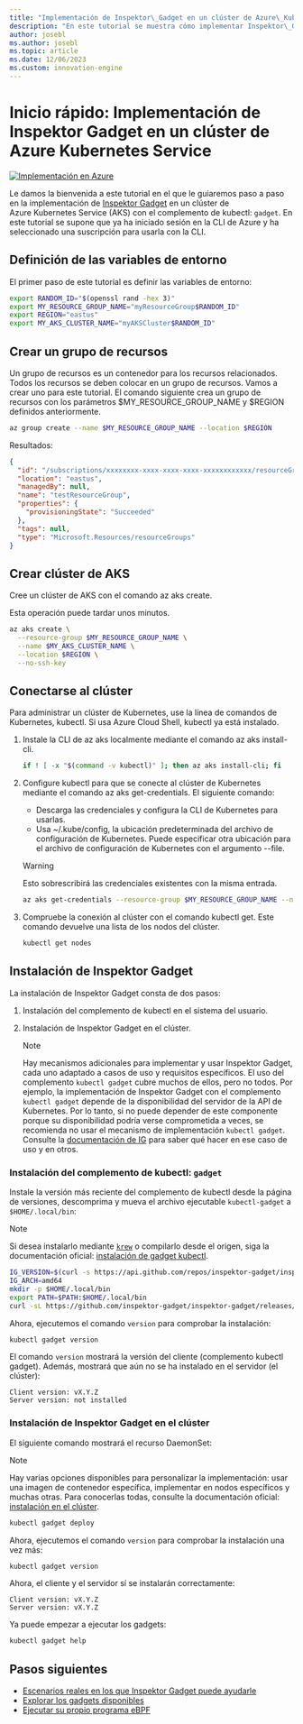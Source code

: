 ```yaml
---
title: "Implementación de Inspektor\_Gadget en un clúster de Azure\_Kubernetes Service"
description: "En este tutorial se muestra cómo implementar Inspektor\_Gadget en un clúster de AKS."
author: josebl
ms.author: josebl
ms.topic: article
ms.date: 12/06/2023
ms.custom: innovation-engine
---
```


# Inicio rápido: Implementación de Inspektor Gadget en un clúster de Azure Kubernetes Service

[![Implementación en Azure](https://aka.ms/deploytoazurebutton)](https://go.microsoft.com/fwlink/?linkid=2262844)

Le damos la bienvenida a este tutorial en el que le guiaremos paso a paso en la implementación de [Inspektor Gadget](https://www.inspektor-gadget.io/) en un clúster de Azure Kubernetes Service (AKS) con el complemento de kubectl: `gadget`. En este tutorial se supone que ya ha iniciado sesión en la CLI de Azure y ha seleccionado una suscripción para usarla con la CLI.

## Definición de las variables de entorno

El primer paso de este tutorial es definir las variables de entorno:

```bash
export RANDOM_ID="$(openssl rand -hex 3)"
export MY_RESOURCE_GROUP_NAME="myResourceGroup$RANDOM_ID"
export REGION="eastus"
export MY_AKS_CLUSTER_NAME="myAKSCluster$RANDOM_ID"
```

## Crear un grupo de recursos

Un grupo de recursos es un contenedor para los recursos relacionados. Todos los recursos se deben colocar en un grupo de recursos. Vamos a crear uno para este tutorial. El comando siguiente crea un grupo de recursos con los parámetros $MY_RESOURCE_GROUP_NAME y $REGION definidos anteriormente.

```bash
az group create --name $MY_RESOURCE_GROUP_NAME --location $REGION
```

Resultados:

<!-- expected_similarity=0.3 -->
```JSON
{
  "id": "/subscriptions/xxxxxxxx-xxxx-xxxx-xxxx-xxxxxxxxxxxx/resourceGroups/myResourceGroup210",
  "location": "eastus",
  "managedBy": null,
  "name": "testResourceGroup",
  "properties": {
    "provisioningState": "Succeeded"
  },
  "tags": null,
  "type": "Microsoft.Resources/resourceGroups"
}
```

## Crear clúster de AKS

Cree un clúster de AKS con el comando az aks create.

Esta operación puede tardar unos minutos.

```bash
az aks create \
  --resource-group $MY_RESOURCE_GROUP_NAME \
  --name $MY_AKS_CLUSTER_NAME \
  --location $REGION \
  --no-ssh-key
```

## Conectarse al clúster

Para administrar un clúster de Kubernetes, use la línea de comandos de Kubernetes, kubectl. Si usa Azure Cloud Shell, kubectl ya está instalado.

1. Instale la CLI de az aks localmente mediante el comando az aks install-cli.

    ```bash
    if ! [ -x "$(command -v kubectl)" ]; then az aks install-cli; fi
    ```

2. Configure kubectl para que se conecte al clúster de Kubernetes mediante el comando az aks get-credentials. El siguiente comando:
    - Descarga las credenciales y configura la CLI de Kubernetes para usarlas.
    - Usa ~/.kube/config, la ubicación predeterminada del archivo de configuración de Kubernetes. Puede especificar otra ubicación para el archivo de configuración de Kubernetes con el argumento --file.

    > [!WARNING]
    > Esto sobrescribirá las credenciales existentes con la misma entrada.

    ```bash
    az aks get-credentials --resource-group $MY_RESOURCE_GROUP_NAME --name $MY_AKS_CLUSTER_NAME --overwrite-existing
    ```

3. Compruebe la conexión al clúster con el comando kubectl get. Este comando devuelve una lista de los nodos del clúster.

    ```bash
    kubectl get nodes
    ```

## Instalación de Inspektor Gadget

La instalación de Inspektor Gadget consta de dos pasos:

1. Instalación del complemento de kubectl en el sistema del usuario.
2. Instalación de Inspektor Gadget en el clúster.

    > [!NOTE]
    > Hay mecanismos adicionales para implementar y usar Inspektor Gadget, cada uno adaptado a casos de uso y requisitos específicos. El uso del complemento `kubectl gadget` cubre muchos de ellos, pero no todos. Por ejemplo, la implementación de Inspektor Gadget con el complemento `kubectl gadget` depende de la disponibilidad del servidor de la API de Kubernetes. Por lo tanto, si no puede depender de este componente porque su disponibilidad podría verse comprometida a veces, se recomienda no usar el mecanismo de implementación `kubectl gadget`. Consulte la [documentación de IG](https://github.com/inspektor-gadget/inspektor-gadget/blob/main/docs/ig.md) para saber qué hacer en ese caso de uso y en otros.

### Instalación del complemento de kubectl: `gadget`

Instale la versión más reciente del complemento de kubectl desde la página de versiones, descomprima y mueva el archivo ejecutable `kubectl-gadget` a `$HOME/.local/bin`:

> [!NOTE]
> Si desea instalarlo mediante [`krew`](https://sigs.k8s.io/krew) o compilarlo desde el origen, siga la documentación oficial: [instalación de gadget kubectl](https://github.com/inspektor-gadget/inspektor-gadget/blob/main/docs/install.md#installing-kubectl-gadget).

```bash
IG_VERSION=$(curl -s https://api.github.com/repos/inspektor-gadget/inspektor-gadget/releases/latest | jq -r .tag_name)
IG_ARCH=amd64
mkdir -p $HOME/.local/bin
export PATH=$PATH:$HOME/.local/bin
curl -sL https://github.com/inspektor-gadget/inspektor-gadget/releases/download/${IG_VERSION}/kubectl-gadget-linux-${IG_ARCH}-${IG_VERSION}.tar.gz  | tar -C $HOME/.local/bin -xzf - kubectl-gadget
```

Ahora, ejecutemos el comando `version` para comprobar la instalación:

```bash
kubectl gadget version
```

El comando `version` mostrará la versión del cliente (complemento kubectl gadget). Además, mostrará que aún no se ha instalado en el servidor (el clúster):

<!--expected_similarity="(?m)^Client version: v\d+\.\d+\.\d+$\n^Server version: not installed$"-->
```text
Client version: vX.Y.Z
Server version: not installed
```

### Instalación de Inspektor Gadget en el clúster

El siguiente comando mostrará el recurso DaemonSet:

> [!NOTE]
> Hay varias opciones disponibles para personalizar la implementación: usar una imagen de contenedor específica, implementar en nodos específicos y muchas otras. Para conocerlas todas, consulte la documentación oficial: [instalación en el clúster](https://github.com/inspektor-gadget/inspektor-gadget/blob/main/docs/install.md#installing-in-the-cluster).

```bash
kubectl gadget deploy
```

Ahora, ejecutemos el comando `version` para comprobar la instalación una vez más:

```bash
kubectl gadget version
```

Ahora, el cliente y el servidor sí se instalarán correctamente:

<!--expected_similarity="(?m)^Client version: v\d+\.\d+\.\d+$\n^Server version: v\d+\.\d+\.\d+$"-->
```text
Client version: vX.Y.Z
Server version: vX.Y.Z
```

Ya puede empezar a ejecutar los gadgets:

```bash
kubectl gadget help
```

<!--
## Clean Up

### Undeploy Inspektor Gadget

```bash
kubectl gadget undeploy
```

### Clean up Azure resources

When no longer needed, you can use `az group delete` to remove the resource group, cluster, and all related resources as follows. The `--no-wait` parameter returns control to the prompt without waiting for the operation to complete. The `--yes` parameter confirms that you wish to delete the resources without an additional prompt to do so.

```bash
az group delete --name $MY_RESOURCE_GROUP_NAME --no-wait --yes
```
-->

## Pasos siguientes
- [Escenarios reales en los que Inspektor Gadget puede ayudarle](https://go.microsoft.com/fwlink/p/?linkid=2260402#use-cases)
- [Explorar los gadgets disponibles](https://go.microsoft.com/fwlink/p/?linkid=2260070)
- [Ejecutar su propio programa eBPF](https://go.microsoft.com/fwlink/p/?linkid=2259865)
